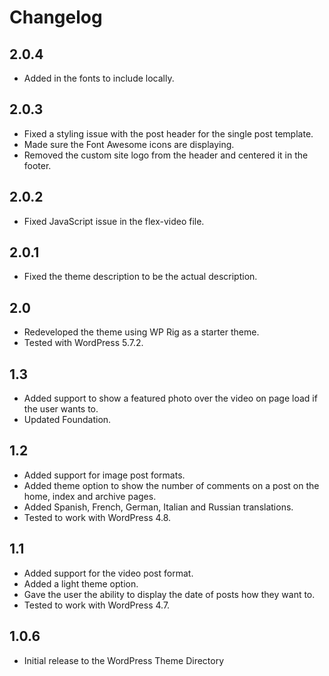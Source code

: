 # Changelog

## 2.0.4
- Added in the fonts to include locally.

## 2.0.3
- Fixed a styling issue with the post header for the single post template.
- Made sure the Font Awesome icons are displaying.
- Removed the custom site logo from the header and centered it in the footer.

## 2.0.2
- Fixed JavaScript issue in the flex-video file.

## 2.0.1
- Fixed the theme description to be the actual description.

## 2.0
- Redeveloped the theme using WP Rig as a starter theme.
- Tested with WordPress 5.7.2.

## 1.3
- Added support to show a featured photo over the video on page load if the user wants to.
- Updated Foundation.

## 1.2
- Added support for image post formats.
- Added theme option to show the number of comments on a post on the home, index and archive pages.
- Added Spanish, French, German, Italian and Russian translations.
- Tested to work with WordPress 4.8.

## 1.1
- Added support for the video post format.
- Added a light theme option.
- Gave the user the ability to display the date of posts how they want to.
- Tested to work with WordPress 4.7.

## 1.0.6
- Initial release to the WordPress Theme Directory
